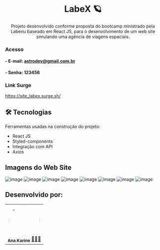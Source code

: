 <h1 align="center"> LabeX 🪐 </h1>

<p align="center"> Projeto desenvolvido conforme proposta do bootcamp ministrado pela Labenu baseado em React JS, para o desenvolvimento de um web site simulando uma agência de viagens espaciais. </p>

### Acesso
#### - E-mail: astrodev@gmail.com.br
#### - Senha: 123456

### Link Surge 
https://site_labex.surge.sh/

## 🛠 Tecnologias
Ferramentas usadas na construção do projeto:

- React JS
- Styled-components
- Integração com API
- Axios

## Imagens do Web Site
![image](https://user-images.githubusercontent.com/94838711/154823790-58adf89b-5e2e-4f3c-adfd-d9fd6f6572bc.png)
![image](https://user-images.githubusercontent.com/94838711/154823797-7f71365d-ddb7-4d59-a7f1-91092de1310b.png)
![image](https://user-images.githubusercontent.com/94838711/154823802-caa00f59-2c42-471a-b64f-69f6ba66f456.png)
![image](https://user-images.githubusercontent.com/94838711/154824517-4022d3de-1911-4d40-8038-0bc65eb25d18.png)
![image](https://user-images.githubusercontent.com/94838711/154823814-f0af6ead-02fb-484c-93d3-93ed51b0b4eb.png)
![image](https://user-images.githubusercontent.com/94838711/154823822-d7524c1f-88c9-4873-b5b8-4c42ffba1199.png)
![image](https://user-images.githubusercontent.com/94838711/154824470-e6446da9-826a-4047-9106-f14f57bbefb3.png)
![image](https://user-images.githubusercontent.com/94838711/154824460-9af85fe3-1e22-49d7-a664-af3c4084780e.png)

## Desenvolvido por:

<table> 
<tr>
 
 <td align="center"><a href="https://github.com/future4code/vaughan-Ana-Silva"><img style="border-radius: 50%" src="https://user-images.githubusercontent.com/94838711/158080211-ef52ad45-7600-4479-998b-f6c423de7576.png" width="100px" alt=""/>
 <br />
 <sub><b>Ana Karine</b></sub></a> <a href="https://github.com/future4code/vaughan-Ana-Silva">👩🏻‍💻</a></td>

